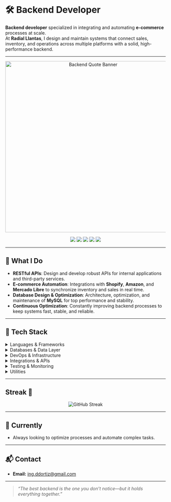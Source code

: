 # 🛠️ Backend Developer

**Backend developer** specialized in integrating and automating **e-commerce** processes at scale.  
At **Radial Llantas**, I design and maintain systems that connect sales, inventory, and operations across multiple platforms with a solid, high-performance backend.

---

<p align="center">
  <img src="https://github.com/user-attachments/assets/12375e3f-33a6-4e73-a8e4-8c9f4ae22b59" width="536" height="537" alt="Backend Quote Banner" />
</p>

<p align="center">
  <img src="https://img.shields.io/badge/Node.js-339933?style=for-the-badge&logo=node.js&logoColor=white" />
  <img src="https://img.shields.io/badge/Python-3776AB?style=for-the-badge&logo=python&logoColor=white" />
  <img src="https://img.shields.io/badge/MySQL-4479A1?style=for-the-badge&logo=mysql&logoColor=white" />
  <img src="https://img.shields.io/badge/Docker-2496ED?style=for-the-badge&logo=docker&logoColor=white" />
  <img src="https://img.shields.io/badge/Redis-DC382D?style=for-the-badge&logo=redis&logoColor=white" />
</p>

---

## 🚀 What I Do

- **RESTful APIs**: Design and develop robust APIs for internal applications and third-party services.  
- **E-commerce Automation**: Integrations with **Shopify**, **Amazon**, and **Mercado Libre** to synchronize inventory and sales in real time.  
- **Database Design & Optimization**: Architecture, optimization, and maintenance of **MySQL** for top performance and stability.  
- **Continuous Optimization**: Constantly improving backend processes to keep systems fast, stable, and reliable.

---

## 🧰 Tech Stack

<details>
<summary>Languages & Frameworks</summary>

- **JavaScript (Node.js)** and **Python** for backend development, automation scripts, and data exploration  
- **Express.js** for building scalable, high-performance RESTful APIs and microservices  
- Performed **Exploratory Data Analysis (EDA)** with Python libraries such as **pandas**, **NumPy**, and **matplotlib** to uncover trends and support business decisions  
- Strong grasp of modern **ES6+** features and asynchronous programming
</details>

<details>
<summary>Databases & Data Layer</summary>

- **MySQL**, Firebase, MongoDB — relational and NoSQL data management  
- **Redis** — in-memory caching layer for speed and scalability
</details>

<details>
<summary>DevOps & Infrastructure</summary>

- **PM2** for process management  
- **Nginx** as a reverse proxy and load balancer  
- **Docker** for containerized deployments  
- **Git & GitHub Actions** for version control and CI/CD  
- **DigitalOcean / AWS** for cloud hosting and storage  
- **Certbot / Let’s Encrypt** for SSL automation
</details>

<details>
<summary>Integrations & APIs</summary>

- **Shopify GraphQL & REST APIs**  
- **Mercado Libre API**  
- **Amazon MWS / SP-API**
</details>

<details>
<summary>Testing & Monitoring</summary>

- **Postman** for API testing  
- **Jest / Mocha & Chai** for automated testing  
- **Grafana + Prometheus** or **New Relic** for performance monitoring
</details>

<details>
<summary>Utilities</summary>

- **Luxon** for advanced date/time handling  
- **dotenv** for environment variable management  
- **Selenium** for scraping
</details>

---

## Streak 🌠

<p align="center">
  <img src="https://streak-stats.demolab.com/?user=Riukendozxz00&theme=radical" alt="GitHub Streak" />
</p>


---

## 🎯 Currently
- Always looking to optimize processes and automate complex tasks.

---

## 📬 Contact
- **Email:** [ing.ddortiz@gmail.com](mailto:ing.ddortiz@gmail.com)  

---

> _“The best backend is the one you don’t notice—but it holds everything together.”_
